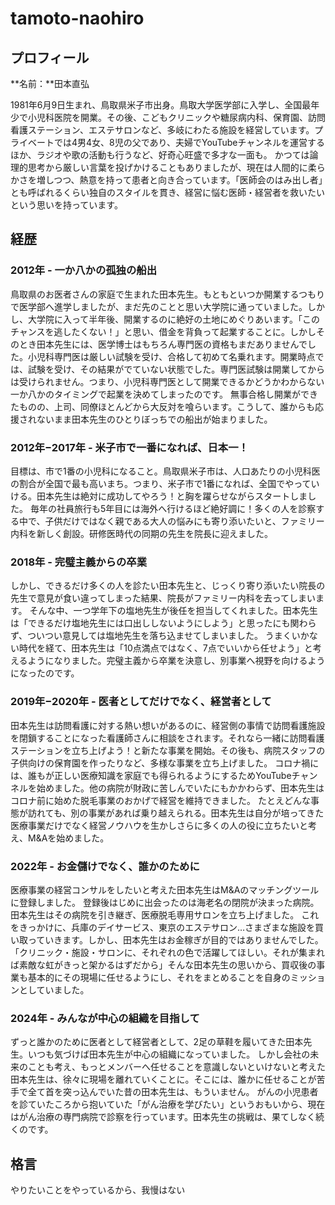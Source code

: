 # tamoto-naohiro

## プロフィール

**名前：**田本直弘

1981年6月9日生まれ、鳥取県米子市出身。鳥取大学医学部に入学し、全国最年少で小児科医院を開業。その後、こどもクリニックや糖尿病内科、保育園、訪問看護ステーション、エステサロンなど、多岐にわたる施設を経営しています。プライベートでは4男4女、8児の父であり、夫婦でYouTubeチャンネルを運営するほか、ラジオや歌の活動も行うなど、好奇心旺盛で多才な一面も。
かつては論理的思考から厳しい言葉を投げかけることもありましたが、現在は人間的に柔らかさを増しつつ、熱意を持って患者と向き合っています。「医師会のはみ出し者」とも呼ばれるくらい独自のスタイルを貫き、経営に悩む医師・経営者を救いたいという思いを持っています。

## 経歴

### 2012年 - 一か八かの孤独の船出

鳥取県のお医者さんの家庭で生まれた田本先生。もともといつか開業するつもりで医学部へ進学しましたが、まだ先のことと思い大学院に通っていました。しかし、大学院に入って半年後、開業するのに絶好の土地にめぐりあいます。「このチャンスを逃したくない！」と思い、借金を背負って起業することに。しかしそのとき田本先生には、医学博士はもちろん専門医の資格もまだありませんでした。小児科専門医は厳しい試験を受け、合格して初めて名乗れます。開業時点では、試験を受け、その結果がでていない状態でした。専門医試験は開業してからは受けられません。つまり、小児科専門医として開業できるかどうかわからない一か八かのタイミングで起業を決めてしまったのです。
無事合格し開業ができたものの、上司、同僚ほとんどから大反対を喰らいます。こうして、誰からも応援されないまま田本先生のひとりぼっちでの船出が始まりました。

### 2012年−2017年 - 米子市で一番になれば、日本一！

目標は、市で1番の小児科になること。鳥取県米子市は、人口あたりの小児科医の割合が全国で最も高いまち。つまり、米子市で1番になれば、全国でやっていける。田本先生は絶対に成功してやろう！と胸を躍らせながらスタートしました。
毎年の社員旅行も5年目には海外へ行けるほど絶好調に！多くの人を診察する中で、子供だけではなく親である大人の悩みにも寄り添いたいと、ファミリー内科を新しく創設。研修医時代の同期の先生を院長に迎えました。

### 2018年 - 完璧主義からの卒業

しかし、できるだけ多くの人を診たい田本先生と、じっくり寄り添いたい院長の先生で意見が食い違ってしまった結果、院長がファミリー内科を去ってしまいます。
そんな中、一つ学年下の塩地先生が後任を担当してくれました。田本先生は「できるだけ塩地先生には口出ししないようにしよう」と思ったにも関わらず、ついつい意見しては塩地先生を落ち込ませてしまいました。
うまくいかない時代を経て、田本先生は「10点満点ではなく、7点でいいから任せよう」と考えるようになりました。完璧主義から卒業を決意し、別事業へ視野を向けるようになったのです。

### 2019年−2020年 - 医者としてだけでなく、経営者として

田本先生は訪問看護に対する熱い想いがあるのに、経営側の事情で訪問看護施設を閉鎖することになった看護師さんに相談をされます。それなら一緒に訪問看護ステーションを立ち上げよう！と新たな事業を開始。その後も、病院スタッフの子供向けの保育園を作ったりなど、多様な事業を立ち上げました。
コロナ禍には、誰もが正しい医療知識を家庭でも得られるようにするためYouTubeチャンネルを始めました。他の病院が財政に苦しんでいたにもかかわらず、田本先生はコロナ前に始めた脱毛事業のおかげで経営を維持できました。
たとえどんな事態が訪れても、別の事業があれば乗り越えられる。田本先生は自分が培ってきた医療事業だけでなく経営ノウハウを生かしさらに多くの人の役に立ちたいと考え、M&Aを始めました。

### 2022年 - お金儲けでなく、誰かのために

医療事業の経営コンサルをしたいと考えた田本先生はM&Aのマッチングツールに登録しました。
登録後はじめに出会ったのは海老名の閉院が決まった病院。田本先生はその病院を引き継ぎ、医療脱毛専用サロンを立ち上げました。
これをきっかけに、兵庫のデイサービス、東京のエステサロン…さまざまな施設を買い取っていきます。しかし、田本先生はお金稼ぎが目的ではありませんでした。
「クリニック・施設・サロンに、それぞれの色で活躍してほしい。それが集まれば素敵な虹がきっと架かるはずだから」そんな田本先生の思いから、買収後の事業も基本的にその現場に任せるようにし、それをまとめることを自身のミッションとしていました。

### 2024年 - みんなが中心の組織を目指して

ずっと誰かのために医者として経営者として、2足の草鞋を履いてきた田本先生。いつも気づけば田本先生が中心の組織になっていました。
しかし会社の未来のことも考え、もっとメンバーへ任せることを意識しないといけないと考えた田本先生は、徐々に現場を離れていくことに。そこには、誰かに任せることが苦手で全て首を突っ込んでいた昔の田本先生は、もういません。
がんの小児患者を診ていたころから抱いていた「がん治療を学びたい」というおもいから、現在はがん治療の専門病院で診察を行っています。田本先生の挑戦は、果てしなく続くのです。

## 格言

やりたいことをやっているから、我慢はない
